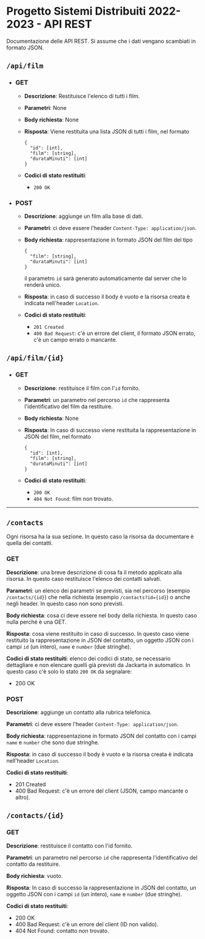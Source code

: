 # Progetto Sistemi Distribuiti 2022-2023 - API REST

Documentazione delle API REST. Si assume che i dati vengano scambiati in formato JSON.

## `/api/film`

* ### GET

    - **Descrizione**: Restituisce l'elenco di tutti i film.
    
    - **Parametri**: None
    
    - **Body richiesta**: None
    
    - **Risposta**: Viene restituita una lista JSON di tutti i film, nel formato

          {
            "id": [int],
            "film": [string],
            "durataMinuti": [int]
          }

  - **Codici di stato restituiti**:
      * `200 OK`

* ### POST

  - **Descrizione**: aggiunge un film alla base di dati.
  
  - **Parametri**: ci deve essere l'header `Content-Type: application/json`.
  
  - **Body richiesta**: rappresentazione in formato JSON del film del tipo

        {
          "film": [string],
          "durataMinuti": [int]
        }

    il parametro `id` sarà generato automaticamente dal server che lo renderà unico.
    
  - **Risposta**: in caso di successo il body è vuoto e la risorsa creata è indicata nell'header `Location`.
  
  - **Codici di stato restituiti**:
    * `201 Created`
    * `400 Bad Request`: c'è un errore del client, il formato JSON errato, c'è un campo errato o mancante.

## `/api/film/{id}`

* ### GET

  - **Descrizione**: restituisce il film con l'`id` fornito.
  
  - **Parametri**: un parametro nel percorso `id` che rappresenta l'identificativo del film da restituire.
  
  - **Body richiesta**: None
  
  - **Risposta**: In caso di successo viene restituita la rappresentazione in JSON del film, nel formato
  
        {
          "id": [int],
          "film": [string],
          "durataMinuti": [int]
        }

  - **Codici di stato restituiti**:
    * `200 OK`
    * `404 Not Found`: film non trovato.

---

## `/contacts`

Ogni risorsa ha la sua sezione. In questo caso la risorsa da documentare è quella dei contatti.

### GET

**Descrizione**: una breve descrizione di cosa fa il metodo applicato alla risorsa. In questo caso restituisce l'elenco dei contatti salvati.

**Parametri**: un elenco dei parametri se previsti, sia nel percorso (esempio `/contacts/{id}`) che nella richiesta (esempio `/contacts?id={id}`) o anche negli header. In questo caso non sono previsti.

**Body richiesta**: cosa ci deve essere nel body della richiesta. In questo caso nulla perché è una GET.

**Risposta**: cosa viene restituito in caso di successo. In questo caso viene restituito la rappresentazione in JSON del contatto, un oggetto JSON con i campi `id` (un intero), `name` e `number` (due stringhe).

**Codici di stato restituiti**: elenco dei codici di stato, se necessario dettagliare e non elencare quelli già previsti da Jackarta in automatico. In questo caso c'è solo lo stato `200 OK` da segnalare:

* 200 OK

### POST

**Descrizione**: aggiunge un contatto alla rubrica telefonica.

**Parametri**: ci deve essere l'header `Content-Type: application/json`.

**Body richiesta**: rappresentazione in formato JSON del contatto con i campi `name` e `number` che sono due stringhe.

**Risposta**: in caso di successo il body è vuoto e la risorsa creata è indicata nell'header `Location`.

**Codici di stato restituiti**:

* 201 Created
* 400 Bad Request: c'è un errore del client (JSON, campo mancante o altro).

## `/contacts/{id}`

### GET

**Descrizione**: restituisce il contatto con l'id fornito.

**Parametri**: un parametro nel percorso `id` che rappresenta l'identificativo del contatto da restituire.

**Body richiesta**: vuoto.

**Risposta**: In caso di successo la rappresentazione in JSON del contatto, un oggetto JSON con i campi `id` (un intero), `name` e `number` (due stringhe).

**Codici di stato restituiti**:

* 200 OK
* 400 Bad Request: c'è un errore del client (ID non valido).
* 404 Not Found: contatto non trovato.
